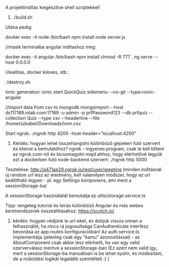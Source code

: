 A projektindítás kiegészítve shell scriptekkel!

1. ./build.sh

Utána pedig:

docker exec -it node /bin/bash
npm install
node server.js

//masik terminalba angular inditashoz meg:

docker exec -it angular /bin/bash
npm install
chmod -R 777 .
ng serve --host 0.0.0.0

//leallitas, docker kiloves, stb.:

./destroy.sh

Ionic generation:
ionic start QuickQuiz sidemenu --no-git --type=ionic-angular

//import data from csv to mongodb
mongoimport --host ds117189.mlab.com:17189 -u admin -p prfPassword123 --db prfquiz --collection Quiz --type csv --headerline --file /home/szkabel/Downloads/loim.csv

Start ngrok:
./ngrok http 4200 -host-header="localhost:4200"

1. Kérdés: hogyan lehet összehangolni különböző gépeken futó szervert és klienst a bemutatóhoz?
ngrok - ingyenes program, csak le kell tölteni az ngrok.com-ról és kicsomagolni
majd ahhoz, hogy elérhetővé tegyük ezt a dockerben futó node-backend szervert:
./ngrok http 5000
 
Tesztelése:    http://a471ae29.ngrok.io/rest/user/greeting
(minden indításnál új random url lesz az eredmény, kell valamilyen módszer, hogy az url beállítható legyen - pl. egy Settings komponens, ami ment a sessionStorage-ba)

A sessionStorage használatát bemutatja az utils/storage.service.ts

Tipp: rengeteg tutorial és leírás különböző Angular és más webes keretrendszerek összeállításához: https://scotch.io/

2. kérdés: hogyan védjünk le url-eket, és dobjuk vissza onnan a felhasználót, ha nincs rá jogosultsága
CanAuthenticate interfész bevonása az app.routes konfigurációban!
Az auth.service.ts implementálja (jelenleg csak egy "kamu" azonosítással) - az AboutComponent csak akkor lesz elérhető, ha van egy valid szerverválasz mentve a sessionStorage-ban
(Ez azért nem valid így, mert a sessionStorage-ba manuálisan is be lehet nyúlni, és módosítani, de a működési logikát legalább szemlélteti :) )
